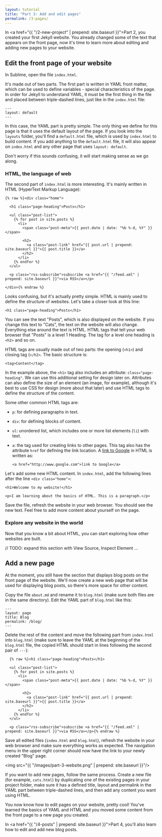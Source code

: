 ```yaml
---
layout: tutorial
title: "Part 3: Add and edit pages"
permalink: /3-pages/
---
```


In <a href="{{ "/2-new-project" | prepend: site.baseurl }}">Part 2</a>, you created your first Jekyll website. You already changed some of the text that appears on the front page, now it's time to learn more about editing and adding new pages to your website.

## Edit the front page of your website

In Sublime, open the file `index.html`. 

It's made out of two parts. The first part is written in YAML front matter, which can be used to define variables - special characteristics of the page. In order for Jekyll to understand YAML, it must be the first thing in the file and placed between triple-dashed lines, just like in the `index.html` file:

	---
	layout: default
	---

In this case, the YAML part is pretty simple. The only thing we define for this page is that it uses the default layout of the page. If you look into the `layouts` folder, you'll find a `default.html` file, which is used by `index.html` to build content. If you add anything to the `default.html` file, it will also appear on `index.html` and any other page that uses `layout: default`.

Don't worry if this sounds confusing, it will start making sense as we go along.

### HTML, the language of web

The second part of `index.html` is more interesting. It's mainly written in HTML (HyperText Markup Language):

	{% raw %}<div class="home">

	  <h1 class="page-heading">Posts</h1>

	  <ul class="post-list">
	    {% for post in site.posts %}
	      <li>
	        <span class="post-meta">{{ post.date | date: "%b %-d, %Y" }}</span>

	        <h2>
	          <a class="post-link" href="{{ post.url | prepend: site.baseurl }}">{{ post.title }}</a>
	        </h2>
	      </li>
	    {% endfor %}
	  </ul>

	  <p class="rss-subscribe">subscribe <a href="{{ "/feed.xml" | prepend: site.baseurl }}">via RSS</a></p>

	</div>{% endraw %}

Looks confusing, but it's actually pretty simple. HTML is mainly used to define the structure of websites. Let's take a closer look at this line:

	<h1 class="page-heading">Posts</h1>

You can see the text "Posts", which is also displayed on the website. If you change this text to "Cats", the text on the website will also change. Everything else around the text is HTML. HTML tags that tell your web browser that "Posts" is a level 1 Heading. The tag for a level one heading is `<h2>` and so on.

HTML tags are usually made out of two parts: the opening (`<h1>`) and closing tag (`</h2>`. The basic structure is:

	<tag>Content</tag>

In the example above, the `<h1>` tag also includes an attribute: `class="page-heading"`. We can use this additional setting for design later on. Attributes can also define the size of an element (an image, for example), although it's best to use CSS for design (more about that later) and use HTML tags to define the structure of the content.

Some other common HTML tags are:

- `p`: for defining paragraphs in text.
- `div`: for defining blocks of content.
- `ul`: unordered list, which includes one or more list elements (`li`) with text.
- `a`: the tag used for creating links to other pages. This tag also has the attribute `href` for defining the link location. A <a href="http://www.google.com" target="_blank">link to Google</a> in HTML is written as:

	`<a href="http://www.google.com">link to Google</a>`

Let's add some new HTML content. In `index.html`, add the following lines after the line `<div class="home">`:

	<h1>Welcome to my website!</h1>

	<p>I am learning about the basics of HTML. This is a paragraph.</p>

Save the file, refresh the website in your web browser. You should see the new text. Feel free to add more content about yourself on the page.

### Explore any website in the world

Now that you know a bit about HTML, you can start exploring how other websites are built. 

// TODO: expand this section with View Source, Inspect Element ...

## Add a new page

At the moment, you still have the section that displays blog posts on the front page of the website. We'll now create a new web page that will be used for displaying blog posts, so there's more space for other content.

Copy the file `about.md` and rename it to `blog.html` (make sure both files are in the same directory). Edit the YAML part of `blog.html` like this:

	---
	layout: page
	title: Blog
	permalink: /blog/
	---

Delete the rest of the content and move the following part from `index.html` into `blog.html` (make sure to leave the YAML at the beginning of the `blog.html` file, the copied HTML should start in lines following the second pair of `---`): 

	  {% raw %}<h1 class="page-heading">Posts</h1>

	  <ul class="post-list">
	    {% for post in site.posts %}
	      <li>
	        <span class="post-meta">{{ post.date | date: "%b %-d, %Y" }}</span>

	        <h2>
	          <a class="post-link" href="{{ post.url | prepend: site.baseurl }}">{{ post.title }}</a>
	        </h2>
	      </li>
	    {% endfor %}
	  </ul>

	  <p class="rss-subscribe">subscribe <a href="{{ "/feed.xml" | prepend: site.baseurl }}">via RSS</a></p>{% endraw %}

Save all edited files (`index.html` and `blog.html`), refresh the website in your web browser and make sure everything works as expected. The navigation menu in the upper right corner should now have the link to your newly created "Blog" page.

<img src="{{ "/images/part-3-website.png" | prepend: site.baseurl }}"/>

If you want to add new pages, follow the same process. Create a new file (for example, `cats.html`) by duplicating one of the existing pages in your project folder, make sure it has a defined title, layout and permalink in the YAML part between triple-dashed lines, and then add any content you want using HTML.

<div class="recap">
You now know how to edit pages on your website, pretty cool! You've learned the basics of YAML and HTML and you moved some content from the front page to a new page you created.
</div>

In <a href="{{ "/4-posts" | prepend: site.baseurl }}">Part 4</a>, you'll also learn how to edit and add new blog posts.

